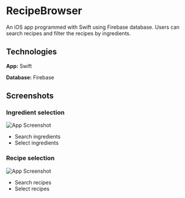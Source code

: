 
# RecipeBrowser

An iOS app programmed with Swift using Firebase database.
Users can search recipes and filter the recipes by ingredients.





## Technologies

**App:** Swift

**Database:** Firebase


## Screenshots
### Ingredient selection

![App Screenshot](https://i.ibb.co/BTmx4Yy/Recipe.png)

- Search ingredients
- Select ingredients

### Recipe selection

![App Screenshot](https://i.ibb.co/92ghdbP/Ingredient-1.png)

- Search recipes
- Select recipes
